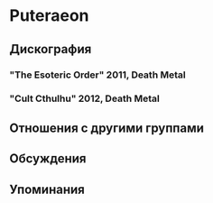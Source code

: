 # Puteraeon



## Дискография

### "The Esoteric Order" 2011, Death Metal



### "Cult Cthulhu" 2012, Death Metal




## Отношения с другими группами


## Обсуждения


## Упоминания

